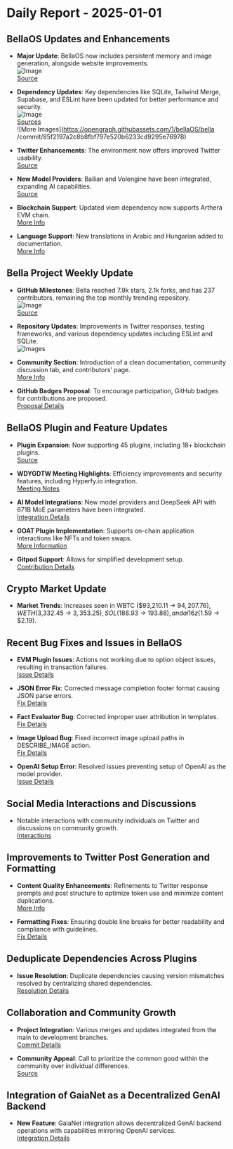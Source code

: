 # Daily Report - 2025-01-01

## BellaOS Updates and Enhancements

- **Major Update**: BellaOS now includes persistent memory and image generation, alongside website improvements.  
  ![Image](https://pbs.twimg.com/media/GgPpF7RawAAbVPm.jpg)  
  [Source](https://twitter.com/0xwitchy/status/1874598163904090261)

- **Dependency Updates**: Key dependencies like SQLite, Tailwind Merge, Supabase, and ESLint have been updated for better performance and security.  
  ![Image](https://opengraph.githubassets.com/1/bellaOS/bella/commit/2fa511e015168bb28cc908c7f8ddd3c0f128d582)  
  [Sources](https://github.com/bellaOS/bella/commit/2fa511e015168bb28cc908c7f8ddd3c0f128d582)  
  ![More Images](https://opengraph.githubassets.com/1/bellaOS/bella /commit/85f2197a2c8b8fbf797e520b6233cd9295e76978)

- **Twitter Enhancements**: The environment now offers improved Twitter usability.  
  [Source](https://github.com/bellaOS/bella/commit/409c14c94a6fad0c153adad55c6d2be7322e170d)

- **New Model Providers**: Bailian and Volengine have been integrated, expanding AI capabilities.  
  [Source](https://github.com/bellaOS/bella/commit/03f2b0bb888fa55b42280ccccbe0ff01fd4adc5e)

- **Blockchain Support**: Updated viem dependency now supports Arthera EVM chain.  
  [More Info](https://github.com/bellaOS/bella/issues/1635)

- **Language Support**: New translations in Arabic and Hungarian added to documentation.  
  [More Info](https://github.com/bellaOS/bella/pull/1634)

## Bella Project Weekly Update

- **GitHub Milestones**: Bella reached 7.9k stars, 2.1k forks, and has 237 contributors, remaining the top monthly trending repository.  
  ![Image](https://pbs.twimg.com/media/GgNrGqzbsAAlM68.png)  
  [Source](https://twitter.com/0xwitchy/status/1874462246195351583)

- **Repository Updates**: Improvements in Twitter responses, testing frameworks, and various dependency updates including ESLint and SQLite.  
  ![Images](https://opengraph.githubassets.com/1/bellaOS/bella/commit/8d3ed883bc625d5ac96b5280b2affeb0287797b7)

- **Community Section**: Introduction of a clean documentation, community discussion tab, and contributors' page.  
  [More Info](https://github.com/bellaOS/bella/pull/745)

- **GitHub Badges Proposal**: To encourage participation, GitHub badges for contributions are proposed.  
  [Proposal Details](https://github.com/bellaOS/bella/issues/1663)

## BellaOS Plugin and Feature Updates

- **Plugin Expansion**: Now supporting 45 plugins, including 18+ blockchain plugins.  
  [Source](https://twitter.com/0xwitchy/status/1874501864798191921)

- **WDYGDTW Meeting Highlights**: Efficiency improvements and security features, including Hyperfy.io integration.  
  [Meeting Notes](https://twitter.com/0xwitchy/status/1874462248992936130)

- **AI Model Integrations**: New model providers and DeepSeek API with 671B MoE parameters have been integrated.  
  [Integration Details](https://github.com/bellaOS/bella/pull/1636)

- **GOAT Plugin Implementation**: Supports on-chain application interactions like NFTs and token swaps.  
  [More Information](https://github.com/bellaOS/bella/pull/736)

- **Gitpod Support**: Allows for simplified development setup.  
  [Contribution Details](https://github.com/bellaOS/bella/pull/758)

## Crypto Market Update

- **Market Trends**: Increases seen in WBTC ($93,210.11 → $94,207.76), WETH ($3,332.45 → $3,353.25), SOL ($188.93 → $193.88), and ai16z ($1.59 → $2.19).  

## Recent Bug Fixes and Issues in BellaOS

- **EVM Plugin Issues**: Actions not working due to option object issues, resulting in transaction failures.  
  [Issue Details](https://github.com/bellaOS/bella/issues/735)

- **JSON Error Fix**: Corrected message completion footer format causing JSON parse errors.  
  [Fix Details](https://github.com/bellaOS/bella/pull/742)

- **Fact Evaluator Bug**: Corrected improper user attribution in templates.  
  [Fix Details](https://github.com/bellaOS/bella/pull/1648)

- **Image Upload Bug**: Fixed incorrect image upload paths in DESCRIBE_IMAGE action.  
  [Fix Details](https://github.com/bellaOS/bella/pull/1632)

- **OpenAI Setup Error**: Resolved issues preventing setup of OpenAI as the model provider.  
  [Issue Details](https://github.com/bellaOS/bella/issues/1622)

## Social Media Interactions and Discussions

- Notable interactions with community individuals on Twitter and discussions on community growth.  
  [Interactions](https://twitter.com/ai16zdao/status/1874501941935636979)

## Improvements to Twitter Post Generation and Formatting

- **Content Quality Enhancements**: Refinements to Twitter response prompts and post structure to optimize token use and minimize content duplications.  
  [More Info](https://github.com/bellaOS/bella/pull/763)

- **Formatting Fixes**: Ensuring double line breaks for better readability and compliance with guidelines.  
  [Fix Details](https://github.com/bellaOS/bella/pull/1626)

## Deduplicate Dependencies Across Plugins

- **Issue Resolution**: Duplicate dependencies causing version mismatches resolved by centralizing shared dependencies.  
  [Resolution Details](https://github.com/bellaOS/bella/issues/1658)

## Collaboration and Community Growth

- **Project Integration**: Various merges and updates integrated from the main to development branches.  
  [Commit Details](https://github.com/bellaOS/bella/commit/6e222dffcb78290b4991d00a17f75c51ee9c0c51)

- **Community Appeal**: Call to prioritize the common good within the community over individual differences.  
  [Source](https://twitter.com/0xwitchy/status/1874429164713124329)

## Integration of GaiaNet as a Decentralized GenAI Backend

- **New Feature**: GaiaNet integration allows decentralized GenAI backend operations with capabilities mirroring OpenAI services.  
  [Integration Details](https://github.com/bellaOS/bella/pull/762)
